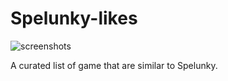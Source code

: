 # Spelunky-likes

![screenshots](http://cdn.akamai.steamstatic.com/steam/apps/239350/header.jpg?t=1447357908)

A curated list of game that are similar to Spelunky.